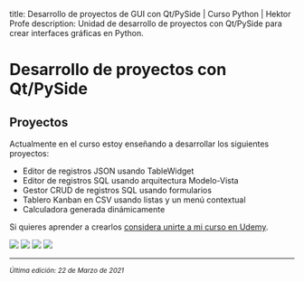 title: Desarrollo de proyectos de GUI con Qt/PySide | Curso Python | Hektor Profe
description: Unidad de desarrollo de proyectos con Qt/PySide para crear interfaces gráficas en Python.

# Desarrollo de proyectos con Qt/PySide

## Proyectos

Actualmente en el curso estoy enseñando a desarrollar los siguientes proyectos:

* Editor de registros JSON usando TableWidget
* Editor de registros SQL usando arquitectura Modelo-Vista
* Gestor CRUD de registros SQL usando formularios
* Tablero Kanban en CSV usando listas y un menú contextual
* Calculadora generada dinámicamente

Si quieres aprender a crearlos <u>[considera unirte a mi curso en Udemy](https://www.udemy.com/course/python-desarrollo-interfaces-graficas-qt-pyside/?referralCode=9EAE0CB94440E8F97435)</u>.

<img src="{{cdn}}/pyside/proyectos/02.png" />

<img src="{{cdn}}/pyside/proyectos/03.png" />

<img src="{{cdn}}/pyside/proyectos/04.gif" />

<img src="{{cdn}}/pyside/proyectos/05.png" />

___
<small class="edited"><i>Última edición: 22 de Marzo de 2021</i></small>